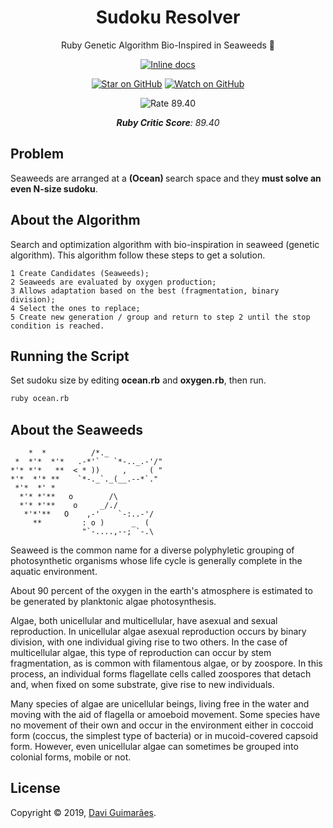 <h1 align="center">
    Sudoku Resolver
</h1>

<div align="center">

Ruby Genetic Algorithm Bio-Inspired in Seaweeds 🌿

[![Inline docs][docs-badge]][docs]

[![Star on GitHub][github-star-badge]][github-star]
[![Watch on GitHub][github-watch-badge]][github-watch]
</div>

<div align="center">

![Rate 89.40](https://i.imgur.com/1Ej6tAl.gif)

***Ruby Critic Score**: 89.40*
</div>

<h2>
Problem
</h2>

Seaweeds are arranged at a <strong> (Ocean) </strong> search space and they **must solve an even N-size sudoku**.

<h2>
About the Algorithm
</h2>

Search and optimization algorithm with bio-inspiration in seaweed (genetic algorithm). This algorithm follow these steps to get a solution.

```
1 Create Candidates (Seaweeds);
2 Seaweeds are evaluated by oxygen production;
3 Allows adaptation based on the best (fragmentation, binary division);
4 Select the ones to replace;
5 Create new generation / group and return to step 2 until the stop condition is reached.
```

<h2>
Running the Script
</h2>

Set sudoku size by editing **ocean.rb** and **oxygen.rb**, then run.

```bash
ruby ocean.rb
```

<h2>
About the Seaweeds
</h2>

```
    *  *          /*._   
 *  *'*  *'*   .-*'`   `*-.._.-'/"
*'* *'*   **  < * ))     ,     ( "
*'*  *'* **    `*-._`._(__.--*`."
 *'*  *' *   
  *'* *'**   o        /\
  *'* *'**    o     _/./
   *'*'**   O    ,-'    `-:..-'/
     **         : o )      _  (
     	        "`-....,--; `-.\
```

Seaweed is the common name for a diverse polyphyletic grouping of photosynthetic organisms whose life cycle is generally complete in the aquatic environment.

About 90 percent of the oxygen in the earth's atmosphere is estimated to be generated by planktonic algae photosynthesis.

Algae, both unicellular and multicellular, have asexual and sexual reproduction. In unicellular algae asexual reproduction occurs by binary division, with one individual giving rise to two others. In the case of multicellular algae, this type of reproduction can occur by stem fragmentation, as is common with filamentous algae, or by zoospore. In this process, an individual forms flagellate cells called zoospores that detach and, when fixed on some substrate, give rise to new individuals.

Many species of algae are unicellular beings, living free in the water and moving with the aid of flagella or amoeboid movement. Some species have no movement of their own and occur in the environment either in coccoid form (coccus, the simplest type of bacteria) or in mucoid-covered capsoid form. However, even unicellular algae can sometimes be grouped into colonial forms, mobile or not.

<h2>
License
</h2>

Copyright © 2019, [Davi Guimarães](https://github.com/davigl).

[docs]: http://inch-ci.org/github/Davigl/sudoku-ia
[docs-badge]: http://inch-ci.org/github/Davigl/sudoku-ia.svg?branch=master
[github-star-badge]: https://img.shields.io/github/stars/davigl/sudoku-ia.svg?style=social
[github-star]:https://github.com/davigl/sudoku-ia/stargazers
[github-watch-badge]: https://img.shields.io/github/watchers/davigl/sudoku-ia.svg?style=social
[github-watch]: https://github.com/davigl/sudoku-ia/watchers
